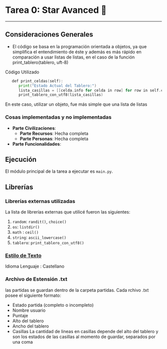 # Tarea 0: Star Avanced :school_satchel:

***


## Consideraciones Generales

* El código se basa en la programación orientada a objetos, ya que simplifica el entendimiento de éste y además es más rápido en comparación a usar listas de listas, en el caso de la función print_tablero(tablero, uft-8)

Código Utilizado

```go
   def print_celdas(self):
      print("Estado Actual del Tablero:")
      lista_casillas = [[celda.info for celda in row] for row in self.casillas]
      print_tablero_con_utf8(lista_casillas)
```


En este caso, utilizar un objeto, fue más simple que una lista de listas
### Cosas implementadas y no implementadas 

* **Parte Civilizaciones**:
    * **Parte Recursos**: Hecha completa
    * **Parte Personas**: Hecha completa
* **Parte Funcionalidades**:

## Ejecución
El módulo principal de la tarea a ejecutar es  ```main.py```.

## Librerías
### Librerías externas utilizadas
La lista de librerías externas que utilicé fueron las siguientes:

1. ```random```: ```randit()```, ```choice()```
2. ```os```: ```listdir()``` 
3. ```math``` : ```ceil()```
4. ```string```: ```ascii_lowercase()```
4. ```tablero```: ```print_tablero_con_utf8()```


### [Estilo de Texto](https://github.com/markdown-it/markdown-it-deflist)

   Idioma
Lenguaje : Castellano

### Archivo de Estensión .txt
las partidas se guardan dentro de la carpeta partidas.
Cada rchivo .txt posee el siguiente formato:
* Estado partida (completo o incompleto)
* Nombre usuario
* Puntaje
* Alto del tablero
* Ancho del tablero
* Casillas
La cantidad de lineas en casillas depende del alto del tablero y son los estados de las casillas al 
momento de guardar, separados por una coma






